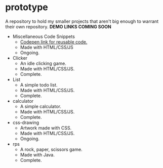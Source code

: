 # prototype
A repository to hold my smaller projects that aren't big enough to warrant their own repository. **DEMO LINKS COMING SOON**

* Miscellaneous Code Snippets
  * [Codepen link for reusable code.](https://codepen.io/jasontuyen)
  * Made with HTML/CSS/JS
  * Ongoing.
* Clicker
  * An idle clicking game. 
  * Made with HTML/CSS/JS.
  * Complete.
* List
  * A simple todo list. 
  * Made with HTML/CSS/JS. 
  * Complete.
* calculator
  * A simple calculator.
  * Made with HTML/CSS/JS.
  * Complete.
* css-drawing
  * Artwork made with CSS.
  * Made with HTML/CSS/JS.
  * Ongoing.
* rps
  * A rock, paper, scissors game. 
  * Made with Java.
  * Complete.

